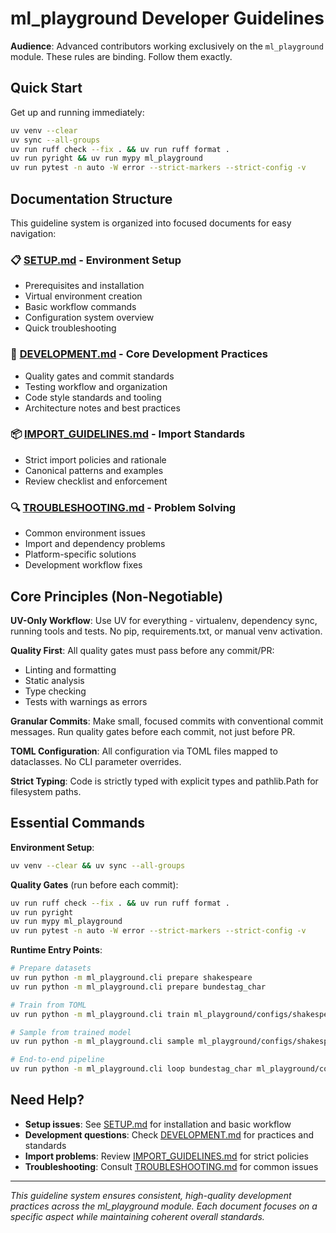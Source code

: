 # ml_playground Developer Guidelines

**Audience**: Advanced contributors working exclusively on the `ml_playground` module. These rules are binding. Follow them exactly.

## Quick Start

Get up and running immediately:

```bash
uv venv --clear
uv sync --all-groups
uv run ruff check --fix . && uv run ruff format .
uv run pyright && uv run mypy ml_playground
uv run pytest -n auto -W error --strict-markers --strict-config -v
```

## Documentation Structure

This guideline system is organized into focused documents for easy navigation:

### 📋 [SETUP.md](SETUP.md) - Environment Setup
- Prerequisites and installation
- Virtual environment creation
- Basic workflow commands
- Configuration system overview
- Quick troubleshooting

### 🔧 [DEVELOPMENT.md](DEVELOPMENT.md) - Core Development Practices
- Quality gates and commit standards
- Testing workflow and organization
- Code style standards and tooling
- Architecture notes and best practices

### 📦 [IMPORT_GUIDELINES.md](IMPORT_GUIDELINES.md) - Import Standards
- Strict import policies and rationale
- Canonical patterns and examples
- Review checklist and enforcement

### 🔍 [TROUBLESHOOTING.md](TROUBLESHOOTING.md) - Problem Solving
- Common environment issues
- Import and dependency problems
- Platform-specific solutions
- Development workflow fixes

## Core Principles (Non-Negotiable)

**UV-Only Workflow**: Use UV for everything - virtualenv, dependency sync, running tools and tests. No pip, requirements.txt, or manual venv activation.

**Quality First**: All quality gates must pass before any commit/PR:
- Linting and formatting
- Static analysis 
- Type checking
- Tests with warnings as errors

**Granular Commits**: Make small, focused commits with conventional commit messages. Run quality gates before each commit, not just before PR.

**TOML Configuration**: All configuration via TOML files mapped to dataclasses. No CLI parameter overrides.

**Strict Typing**: Code is strictly typed with explicit types and pathlib.Path for filesystem paths.

## Essential Commands

**Environment Setup**:
```bash
uv venv --clear && uv sync --all-groups
```

**Quality Gates** (run before each commit):
```bash
uv run ruff check --fix . && uv run ruff format .
uv run pyright
uv run mypy ml_playground  
uv run pytest -n auto -W error --strict-markers --strict-config -v
```

**Runtime Entry Points**:
```bash
# Prepare datasets
uv run python -m ml_playground.cli prepare shakespeare
uv run python -m ml_playground.cli prepare bundestag_char

# Train from TOML
uv run python -m ml_playground.cli train ml_playground/configs/shakespeare_cpu.toml

# Sample from trained model
uv run python -m ml_playground.cli sample ml_playground/configs/shakespeare_cpu.toml

# End-to-end pipeline
uv run python -m ml_playground.cli loop bundestag_char ml_playground/configs/bundestag_char_cpu.toml
```

## Need Help?

- **Setup issues**: See [SETUP.md](SETUP.md) for installation and basic workflow
- **Development questions**: Check [DEVELOPMENT.md](DEVELOPMENT.md) for practices and standards  
- **Import problems**: Review [IMPORT_GUIDELINES.md](IMPORT_GUIDELINES.md) for strict policies
- **Troubleshooting**: Consult [TROUBLESHOOTING.md](TROUBLESHOOTING.md) for common issues

---

*This guideline system ensures consistent, high-quality development practices across the ml_playground module. Each document focuses on a specific aspect while maintaining coherent overall standards.*
